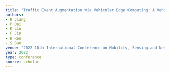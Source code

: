 ```yaml
---
title: "Traffic Event Augmentation via Vehicular Edge Computing: A Vehicle ReID based Solution"
authors:
- H Jiang
- P Dai
- K Liu
- F Jin
- H Ren
- S Guo
venue: "2022 18th International Conference on Mobility, Sensing and Networking (MSN …, 2022"
year: 2022
type: conference
source: scholar
---
```


